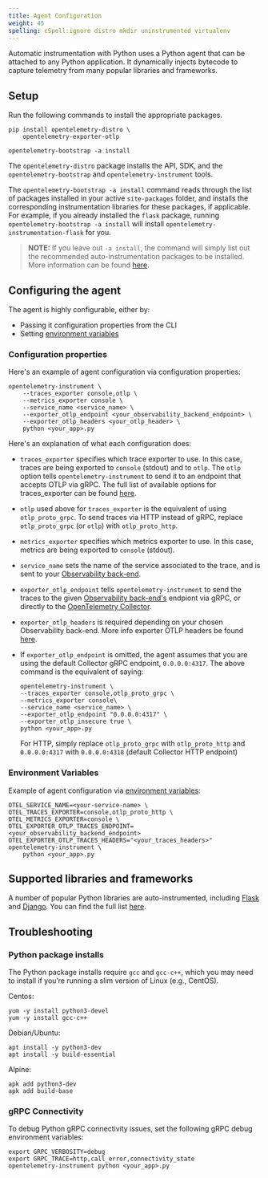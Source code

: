 ```yaml
---
title: Agent Configuration
weight: 45
spelling: cSpell:ignore distro mkdir uninstrumented virtualenv
---
```


Automatic instrumentation with Python uses a Python agent that can be attached to any Python application. It dynamically injects bytecode to capture telemetry from many popular libraries and frameworks.

## Setup

Run the following commands to install the appropriate packages.

```console
pip install opentelemetry-distro \
	opentelemetry-exporter-otlp

opentelemetry-bootstrap -a install
```

The `opentelemetry-distro` package installs the API, SDK, and the `opentelemetry-bootstrap` and `opentelemetry-instrument` tools.

The `opentelemetry-bootstrap -a install` command reads through the list of packages installed in your active `site-packages` folder, and installs the corresponding instrumentation libraries for these packages, if applicable. For example, if you already installed the `flask` package, running `opentelemetry-bootstrap -a install` will install `opentelemetry-instrumentation-flask` for you.

> **NOTE:** If you leave out `-a install`, the command will simply list out the recommended auto-instrumentation packages to be installed.
More information can be found [here](https://github.com/open-telemetry/opentelemetry-python-contrib/tree/main/opentelemetry-instrumentation#opentelemetry-bootstrap).

## Configuring the agent

The agent is highly configurable, either by:

* Passing it configuration properties from the CLI
* Setting [environment variables](https://github.com/open-telemetry/opentelemetry-specification/blob/main/specification/sdk-environment-variables.md)

### Configuration properties

Here's an example of agent configuration via configuration properties:

```console
opentelemetry-instrument \
    --traces_exporter console,otlp \
    --metrics_exporter console \
    --service_name <service_name> \
    --exporter_otlp_endpoint <your_observability_backend_endpoint> \
	--exporter_otlp_headers <your_otlp_header> \
    python <your_app>.py
```

Here's an explanation of what each configuration does:

* `traces_exporter` specifies which trace exporter to use. In this case, traces are being exported to `console` (stdout) and to `otlp`. The `otlp` option tells `opentelemetry-instrument` to send it to an endpoint that accepts OTLP via gRPC. The full list of available options for traces_exporter can be found [here](https://github.com/open-telemetry/opentelemetry-python-contrib/tree/main/opentelemetry-instrumentation).
* `otlp` used above for `traces_exporter` is the equivalent of using `otlp_proto_grpc`. To send traces via HTTP instead of gRPC, replace `otlp_proto_grpc` (or `otlp`) with `otlp_proto_http`.
* `metrics_exporter` specifies which metrics exporter to use. In this case, metrics are being exported to `console` (stdout).
* `service_name` sets the name of the service associated to the trace, and is sent to your [Observability back-end](/vendors).
* `exporter_otlp_endpoint` tells `opentelemetry-instrument` to send the traces to the given [Observability back-end's](/vendors) endpiont via gRPC, or directly to the [OpenTelemetry Collector](/docs/collector/).
* `exporter_otlp_headers` is required depending on your chosen Observability back-end. More info exporter OTLP headers be found [here](/docs/concepts/sdk-configuration/otlp-exporter-configuration/#otel_exporter_otlp_headers).
* If `exporter_otlp_endpoint` is omitted, the agent assumes that you are using the default Collector gRPC endpoint, `0.0.0.0:4317`. The above command is the equivalent of saying:

	```console
	opentelemetry-instrument \
	--traces_exporter console,otlp_proto_grpc \
	--metrics_exporter console\
	--service_name <service_name> \
	--exporter_otlp_endpoint "0.0.0.0:4317" \
	--exporter_otlp_insecure true \
	python <your_app>.py
	```

	For HTTP, simply replace `otlp_proto_grpc` with `otlp_proto_http` and `0.0.0.0:4317` with `0.0.0.0:4318` (default Collector HTTP endpoint)

### Environment Variables

Example of agent configuration via [environment variables](https://github.com/open-telemetry/opentelemetry-specification/blob/main/specification/sdk-environment-variables.md):

```console
OTEL_SERVICE_NAME=<your-service-name> \
OTEL_TRACES_EXPORTER=console,otlp_proto_http \
OTEL_METRICS_EXPORTER=console \
OTEL_EXPORTER_OTLP_TRACES_ENDPOINT=<your_observability_backend_endpoint>
OTEL_EXPORTER_OTLP_TRACES_HEADERS="<your_traces_headers>"
opentelemetry-instrument \
    python <your_app>.py
```

## Supported libraries and frameworks

A number of popular Python libraries are auto-instrumented, including [Flask](https://github.com/open-telemetry/opentelemetry-python-contrib/tree/main/instrumentation/opentelemetry-instrumentation-flask) and [Django](https://github.com/open-telemetry/opentelemetry-python-contrib/tree/main/instrumentation/opentelemetry-instrumentation-django). You can find the full list [here](https://github.com/open-telemetry/opentelemetry-python-contrib/tree/main/instrumentation).

## Troubleshooting

### Python package installs

The Python package installs require `gcc` and `gcc-c++`, which you may need to install if you’re running a slim version of Linux (e.g., CentOS).

Centos:

```console
yum -y install python3-devel
yum -y install gcc-c++
```

Debian/Ubuntu:

```console
apt install -y python3-dev
apt install -y build-essential
```

Alpine:

```console
apk add python3-dev
apk add build-base
```

### gRPC Connectivity

To debug Python gRPC connectivity issues, set the following gRPC debug environment variables:

```console
export GRPC_VERBOSITY=debug
export GRPC_TRACE=http,call_error,connectivity_state
opentelemetry-instrument python <your_app>.py
```